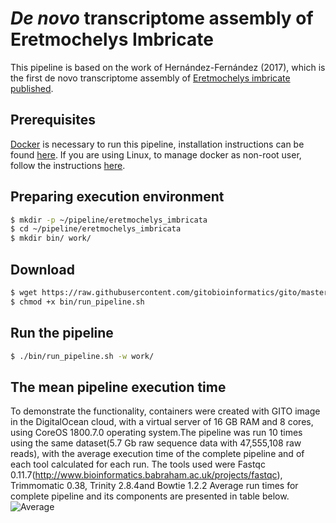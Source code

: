 # _De novo_ transcriptome assembly of Eretmochelys Imbricate

This pipeline is based on the work of Hernández-Fernández (2017), which is the first de novo transcriptome assembly of [Eretmochelys imbricate published](https://doi.org/10.1016/j.dib.2017.10.015).

## Prerequisites
[Docker](https://www.docker.com) is necessary to run this pipeline, installation instructions can be found [here](https://docs.docker.com/install). If you are using Linux, to manage docker as non-root user, follow the instructions [here](https://docs.docker.com/install/linux/linux-postinstall/#manage-docker-as-a-non-root-user).

## Preparing execution environment
```sh
$ mkdir -p ~/pipeline/eretmochelys_imbricata
$ cd ~/pipeline/eretmochelys_imbricata
$ mkdir bin/ work/
```

## Download 
```sh
$ wget https://raw.githubusercontent.com/gitobioinformatics/gito/master/examples/eretmochelys_imbricata/run_pipeline.sh -O bin/
$ chmod +x bin/run_pipeline.sh
```

## Run the pipeline
```sh
$ ./bin/run_pipeline.sh -w work/
```

## The mean pipeline execution time
To demonstrate the functionality, containers were created with GITO image in the DigitalOcean cloud, with a virtual server of 16 GB RAM and 8 cores, using CoreOS 1800.7.0 operating system.The pipeline was run 10 times using the same dataset(5.7 Gb raw sequence data with 47,555,108 raw reads), with the average execution time of the complete pipeline and of each tool calculated for each run. The tools used were Fastqc 0.11.7(http://www.bioinformatics.babraham.ac.uk/projects/fastqc), Trimmomatic 0.38, Trinity 2.8.4and Bowtie 1.2.2
Average run times for complete pipeline and its components are presented in table below.
![Average](https://raw.githubusercontent.com/gitobioinformatics/gito/master/average.jpg)
